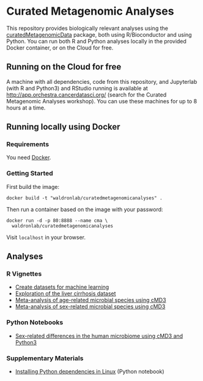 # Curated Metagenomic Analyses

This repository provides biologically relevant analyses using the [curatedMetagenomicData](https://bioconductor.org/packages/curatedMetagenomicData/) package, both using R/Bioconductor and using Python. You can run both R and Python analyses locally in the provided Docker container, or on the Cloud for free.

## Running on the Cloud for free

A machine with all dependencies, code from this repository, and Jupyterlab (with R and Python3) and RStudio running is available at http://app.orchestra.cancerdatasci.org/ (search for the Curated Metagenomic Analyses workshop). You can use these machines for up to 8 hours at a time.

## Running locally using Docker

### Requirements

You need [Docker](https://docs.docker.com/get-docker/).

### Getting Started

First build the image:

    docker build -t "waldronlab/curatedmetagenomicanalyses" .

Then run a container based on the image with your password:

    docker run -d -p 80:8888 --name cma \
      waldronlab/curatedmetagenomicanalyses

Visit `localhost` in your browser.

## Analyses

### R Vignettes

* [Create datasets for machine learning](vignettes/MLdatasets.Rmd)
* [Exploration of the liver cirrhosis dataset](vignettes/explorecirrhosis.Rmd)
* [Meta-analysis of age-related microbial species using cMD3](vignettes/Age_metaanalysis_vignette.Rmd)
* [Meta-analysis of sex-related microbial species using cMD3](vignettes/Sex_metaanalysis_vignette.Rmd)

### Python Notebooks

* [Sex-related differences in the human microbiome using cMD3 and Python3](vignettes/sexContrastMicrobiomeAnalysis.ipynb)

### Supplementary Materials 

* [Installing Python dependencies in Linux](vignettes/installation.ipynb) (Python notebook)
